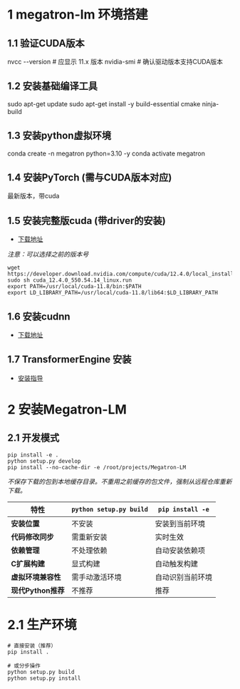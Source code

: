 # 1 megatron-lm 环境搭建

## 1.1 验证CUDA版本
nvcc --version  # 应显示 11.x 版本
nvidia-smi      # 确认驱动版本支持CUDA版本

## 1.2 安装基础编译工具
sudo apt-get update
sudo apt-get install -y build-essential cmake ninja-build

## 1.3 安装python虚拟环境
conda create -n megatron python=3.10 -y
conda activate megatron

## 1.4 安装PyTorch (需与CUDA版本对应)
最新版本，带cuda

## 1.5 安装完整版cuda (带driver的安装)
- [下载地址](https://developer.nvidia.com/cuda-downloads)

*注意：可以选择之前的版本号* <br>

```shell
wget https://developer.download.nvidia.com/compute/cuda/12.4.0/local_installers/cuda_12.4.0_550.54.14_linux.run
sudo sh cuda_12.4.0_550.54.14_linux.run
export PATH=/usr/local/cuda-11.8/bin:$PATH
export LD_LIBRARY_PATH=/usr/local/cuda-11.8/lib64:$LD_LIBRARY_PATH
```

## 1.6 安装cudnn

- [下载地址](https://developer.nvidia.com/cudnn-downloads?target_os=Linux)

## 1.7 TransformerEngine 安装

- [安装指导](https://github.com/NVIDIA/TransformerEngine)


# 2 安装Megatron-LM
## 2.1 开发模式
```shell
pip install -e .
python setup.py develop
pip install --no-cache-dir -e /root/projects/Megatron-LM
```

*不保存下载的包到本地缓存目录。不重用之前缓存的包文件，强制从远程仓库重新下载。* <br>

| 特性               | `python setup.py build`         | `pip install -e`              |
|--------------------|---------------------------------|-------------------------------|
| **安装位置**       | 不安装                          | 安装到当前环境                |
| **代码修改同步**   | 需重新安装                      | 实时生效                      |
| **依赖管理**       | 不处理依赖                      | 自动安装依赖项                |
| **C扩展构建**      | 显式构建                        | 自动触发构建                  |
| **虚拟环境兼容性** | 需手动激活环境                  | 自动识别当前环境              |
| **现代Python推荐** | 不推荐                          | 推荐                        |

# 2.1 生产环境

```shell
# 直接安装（推荐）
pip install .

# 或分步操作
python setup.py build
python setup.py install
```
